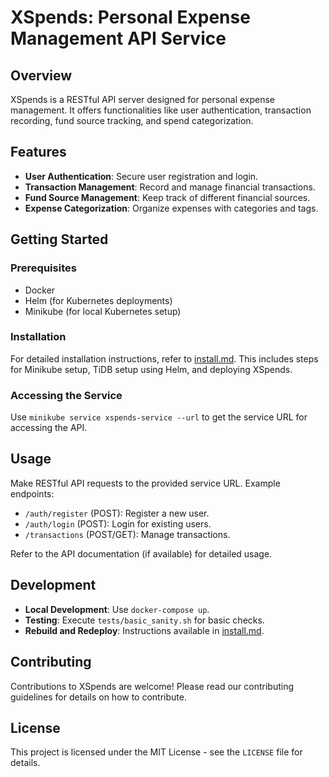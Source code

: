 # XSpends: Personal Expense Management API Service

## Overview
XSpends is a RESTful API server designed for personal expense management. It offers functionalities like user authentication, transaction recording, fund source tracking, and spend categorization.

## Features
- **User Authentication**: Secure user registration and login.
- **Transaction Management**: Record and manage financial transactions.
- **Fund Source Management**: Keep track of different financial sources.
- **Expense Categorization**: Organize expenses with categories and tags.

## Getting Started

### Prerequisites
- Docker
- Helm (for Kubernetes deployments)
- Minikube (for local Kubernetes setup)

### Installation
For detailed installation instructions, refer to [install.md](install.md). This includes steps for Minikube setup, TiDB setup using Helm, and deploying XSpends.

### Accessing the Service
Use `minikube service xspends-service --url` to get the service URL for accessing the API.

## Usage
Make RESTful API requests to the provided service URL. Example endpoints:
- `/auth/register` (POST): Register a new user.
- `/auth/login` (POST): Login for existing users.
- `/transactions` (POST/GET): Manage transactions.

Refer to the API documentation (if available) for detailed usage.

## Development
- **Local Development**: Use `docker-compose up`.
- **Testing**: Execute `tests/basic_sanity.sh` for basic checks.
- **Rebuild and Redeploy**: Instructions available in [install.md](install.md).

## Contributing
Contributions to XSpends are welcome! Please read our contributing guidelines for details on how to contribute.

## License
This project is licensed under the MIT License - see the `LICENSE` file for details.
